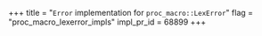 +++
title = "`Error` implementation for `proc_macro::LexError`"
flag = "proc_macro_lexerror_impls"
impl_pr_id = 68899
+++
